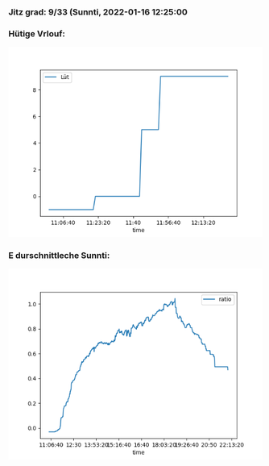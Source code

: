 ### Jitz grad: 9/33 (Sunnti, 2022-01-16 12:25:00

### Hütige Vrlouf:
![Graph](Today.png)

### E durschnittleche Sunnti:
![Graph](Sunnti.png)